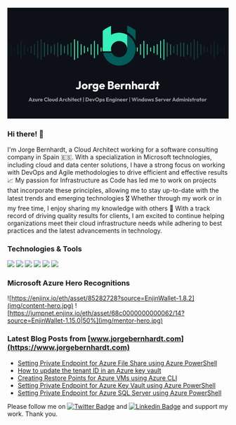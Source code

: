 ![](img/Cover_Github_dark.png)
### Hi there! 👋
I'm Jorge Bernhardt, a Cloud Architect working for a software consulting company in Spain 🇪🇸. With a specialization in Microsoft technologies, including cloud and data center solutions, I have a strong focus on working with DevOps and Agile methodologies to drive efficient and effective results 📈
My passion for Infrastructure as Code has led me to work on projects that incorporate these principles, allowing me to stay up-to-date with the latest trends and emerging technologies 🎖 Whether through my work or in my free time, I enjoy sharing my knowledge with others 📢
With a track record of driving quality results for clients, I am excited to continue helping organizations meet their cloud infrastructure needs while adhering to best practices and the latest advancements in technology.
### Technologies & Tools

![](https://img.shields.io/badge/Microsoft-Azure-informational?style=flat&logo=<LOGO_NAME>&logoColor=white&color=2EF3BA) ![](https://img.shields.io/badge/Microsoft-365-informational?style=flat&logo=<LOGO_NAME>&logoColor=white&color=2EF3BA) ![](https://img.shields.io/badge/Microsoft-WindowsServer-informational?style=flat&logo=<LOGO_NAME>&logoColor=white&color=2EF3BA) ![](https://img.shields.io/badge/Microsoft-PowerShell-informational?style=flat&logo=<LOGO_NAME>&logoColor=white&color=2EF3BA) ![](https://img.shields.io/badge/Hashicorp-Terraform-informational?style=flat&logo=<LOGO_NAME>&logoColor=white&color=2EF3BA) ![](https://img.shields.io/badge/RedHat-Ansible-informational?style=flat&logo=<LOGO_NAME>&logoColor=white&color=2EF3BA) 

### Microsoft Azure Hero Recognitions
![https://enjinx.io/eth/asset/85282728?source=EnjinWallet-1.8.2](img/content-hero.jpg)
![https://jumpnet.enjinx.io/eth/asset/68c0000000000062/14?source=EnjinWallet-1.15.0|50%](img/mentor-hero.jpg)

### Latest Blog Posts from [www.jorgebernhardt.com](https://www.jorgebernhardt.com)
<!-- BLOG-POST-LIST:START -->
- [Setting Private Endpoint for Azure File Share using Azure PowerShell](https://www.jorgebernhardt.com/private-endpoint-azure-file-share-powershell/)
- [How to update the tenant ID in an Azure key vault](https://www.jorgebernhardt.com/update-tenant-id-key-vault/)
- [Creating Restore Points for Azure VMs using Azure CLI](https://www.jorgebernhardt.com/vm-restore-points-cli/)
- [Setting Private Endpoint for Azure Key Vault using Azure PowerShell](https://www.jorgebernhardt.com/private-endpoint-azure-key-vault-powershell/)
- [Setting Private Endpoint for Azure SQL Server using Azure PowerShell](https://www.jorgebernhardt.com/private-endpoints-sql-server-powershell/)
<!-- BLOG-POST-LIST:END -->
<!-- Actual text -->

Please follow me on [![Twitter Badge](https://img.shields.io/badge/-@jorgebernhardt-1ca0f1?style=flat&labelColor=1ca0f1&logo=twitter&logoColor=white&link=https://twitter.com/jorgebernhardt)](https://twitter.com/jorgebernhardt) and [![Linkedin Badge](https://img.shields.io/badge/-jorgebernhardt-blue?style=flat&logo=Linkedin&logoColor=white&link=https://www.linkedin.com/in/jorgebernhardt/)](https://www.linkedin.com/in/jorgebernhardt/) and support my work. Thank you.

